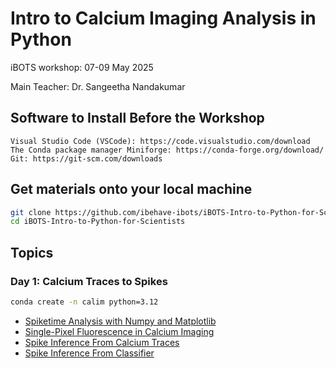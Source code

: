 # Intro to Calcium Imaging Analysis in Python
iBOTS workshop: 07-09 May 2025 

Main Teacher: Dr. Sangeetha Nandakumar

## Software to Install Before the Workshop

    Visual Studio Code (VSCode): https://code.visualstudio.com/download
    The Conda package manager Miniforge: https://conda-forge.org/download/
    Git: https://git-scm.com/downloads

## Get materials onto your local machine

```sh
git clone https://github.com/ibehave-ibots/iBOTS-Intro-to-Python-for-Scientists.git
cd iBOTS-Intro-to-Python-for-Scientists
```

## Topics

### Day 1: Calcium Traces to Spikes

```sh
conda create -n calim python=3.12
```

- [Spiketime Analysis with Numpy and Matplotlib](day1/01.%20Spiketime%20Analysis%20with%20Numpy%20and%20Matplotlib.ipynb)
- [Single-Pixel Fluorescence in Calcium Imaging](day1/02.%20Single-Pixel%20Fluorescence%20in%20Calcium%20Imaging.ipynb)
- [Spike Inference From Calcium Traces](day1/03.%20Spike%20Inference%20From%20Calcium%20Traces.ipynb)
- [Spike Inference From Classifier](day1/04.%20Spike%20Inference%20From%20Classifier.md)



